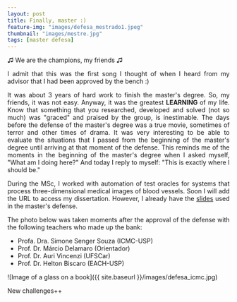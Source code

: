 ```yaml
---
layout: post
title: Finally, master :)
feature-img: "images/defesa_mestrado1.jpeg"
thumbnail: "images/mestre.jpg"
tags: [master defesa]
---
```


<p align="justify"> ♫ We are the champions, my friends ♫ </p>

<p align="justify"> I admit that this was the first song I thought of when I heard from my advisor that I had been approved by the bench :) </p>

<p align="justify">It was about 3 years of hard work to finish the master's degree. So, my friends, it was not easy. Anyway, it was the greatest <b> LEARNING </b> of my life. Know that something that you researched, developed and solved (not so much) was "graced" and praised by the group, is inestimable. The days before the defense of the master's degree was a true movie, sometimes of terror and other times of drama. It was very interesting to be able to evaluate the situations that I passed from the beginning of the master's degree until arriving at that moment of the defense. This reminds me of the moments in the beginning of the master's degree when I asked myself, "What am I doing here?" And today I reply to myself: "This is exactly where I should be."</p>

<p align="justify">During the MSc, I worked with automation of test oracles for systems that process three-dimensional medical images of blood vessels. Soon I will add the URL to access my dissertation. However, I already have the <a href="https://misaelljr.github.io/images/slides_defesa.pdf">slides</a> used in the master's defense.</p>

<p align="justify">The photo below was taken moments after the approval of the defense with the following teachers who made up the bank:</p>

<ul>
 <li> Profa. Dra. Simone Senger Souza (ICMC-USP) </li>
 <li> Prof. Dr. Márcio Delamaro (Orientador) </li>
 <li> Prof. Dr. Auri Vincenzi (UFSCar) </li>
 <li> Prof. Dr. Helton Biscaro (EACH-USP) </li>
</ul>

![Image of a glass on a book]({{ site.baseurl }}/images/defesa_icmc.jpg)

<p align="justify"> New challenges++ </p>


